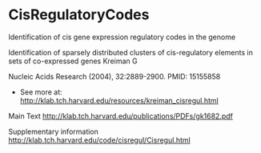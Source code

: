 # CisRegulatoryCodes
Identification of cis gene expression regulatory codes in the genome

Identification of sparsely distributed clusters of cis-regulatory elements in sets of co-expressed genes
Kreiman G

Nucleic Acids Research (2004), 32:2889-2900. PMID: 15155858
- See more at: http://klab.tch.harvard.edu/resources/kreiman_cisregul.html

Main Text
http://klab.tch.harvard.edu/publications/PDFs/gk1682.pdf

Supplementary information
http://klab.tch.harvard.edu/code/cisregul/Cisregul.html
